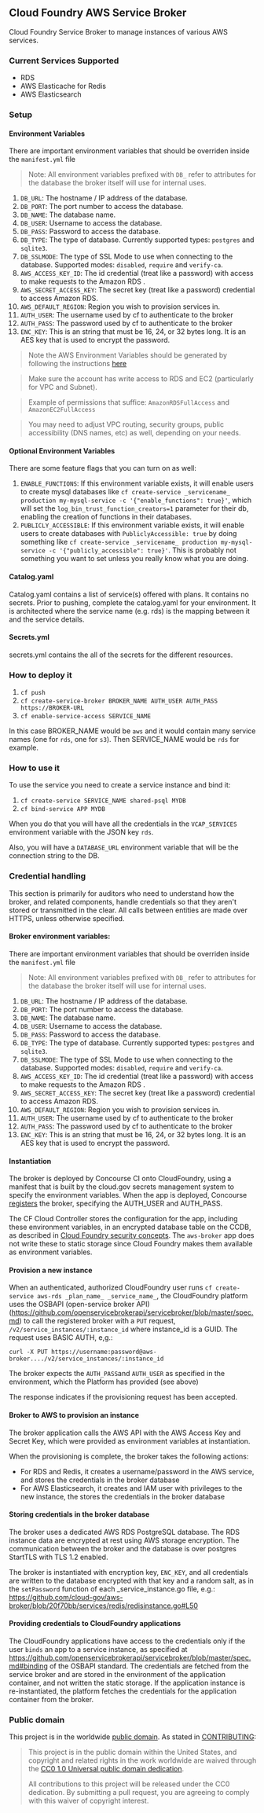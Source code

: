 ## Cloud Foundry AWS Service Broker

Cloud Foundry Service Broker to manage instances of various AWS services.

### Current Services Supported
- RDS
- AWS Elasticache for Redis
- AWS Elasticsearch

### Setup

#### Environment Variables
There are important environment variables that should be overriden inside the `manifest.yml` file

> Note: All environment variables prefixed with `DB_` refer to attributes for the database the broker itself will use for internal uses.

1. `DB_URL`: The hostname / IP address of the database.
1. `DB_PORT`: The port number to access the database.
1. `DB_NAME`: The database name.
1. `DB_USER`: Username to access the database.
1. `DB_PASS`: Password to access the database.
1. `DB_TYPE`: The type of database. Currently supported types: `postgres` and `sqlite3`.
1. `DB_SSLMODE`: The type of SSL Mode to use when connecting to the database. Supported modes: `disabled`, `require` and `verify-ca`.
1. `AWS_ACCESS_KEY_ID`: The id credential (treat like a password) with access to make requests to the Amazon RDS .
1. `AWS_SECRET_ACCESS_KEY`: The secret key (treat like a password) credential to access Amazon RDS.
1. `AWS_DEFAULT_REGION`: Region you wish to provision services in.
1. `AUTH_USER`: The username used by cf to authenticate to the broker
1. `AUTH_PASS`: The password used by cf to authenticate to the broker
1. `ENC_KEY`: This is an string that must be 16, 24, or 32 bytes long.  It is an AES key that is used to encrypt the password.

> Note the AWS Environment Variables should be generated by following the instructions [here](http://docs.aws.amazon.com/AWSSimpleQueueService/latest/SQSGettingStartedGuide/AWSCredentials.html)

> Make sure the account has write access to RDS and EC2 (particularly for VPC and Subnet). 

> Example of permissions that suffice: `AmazonRDSFullAccess` and `AmazonEC2FullAccess`

> You may need to adjust VPC routing, security groups, public accessibility (DNS names, etc) as well, depending on your needs.

#### Optional Environment Variables

There are some feature flags that you can turn on as well:
1. `ENABLE_FUNCTIONS`:  If this environment variable exists, it will enable users to create mysql databases like 
   `cf create-service _servicename_ production my-mysql-service -c '{"enable_functions": true}'`,
   which will set the `log_bin_trust_function_creators=1` parameter for their db,
   enabling the creation of functions in their databases.
1. `PUBLICLY_ACCESSIBLE`:  If this environment variable exists, it will enable users to create databases with 
   `PubliclyAccessible: true` by doing something like
   `cf create-service _servicename_ production my-mysql-service -c '{"publicly_accessible": true}'`.
   This is probably not something you want to set unless you really know what you are doing.

#### Catalog.yaml

Catalog.yaml contains a list of service(s) offered with plans. It contains no secrets.
Prior to pushing, complete the catalog.yaml for your environment. It is architected where the service name (e.g. rds) is the mapping between it and the service details.

#### Secrets.yml

secrets.yml contains the all of the secrets for the different resources.


### How to deploy it

1. `cf push`
1. `cf create-service-broker BROKER_NAME AUTH_USER AUTH_PASS https://BROKER-URL`
1. `cf enable-service-access SERVICE_NAME`

In this case BROKER_NAME would be `aws` and it would contain many service names (one for `rds`, one for `s3`). Then SERVICE_NAME would be `rds` for example.

### How to use it

To use the service you need to create a service instance and bind it:

1. `cf create-service SERVICE_NAME shared-psql MYDB`
1. `cf bind-service APP MYDB`

When you do that you will have all the credentials in the 
`VCAP_SERVICES` environment variable with the JSON key `rds`.

Also, you will have a `DATABASE_URL` environment variable that will
be the connection string to the DB.

### Credential handling

This section is primarily for auditors who need to understand how the broker, and related components, handle credentials so that they aren't stored or transmitted in the clear. All calls between entities are made over HTTPS, unless otherwise specified.

#### Broker environment variables:

There are important environment variables that should be overriden inside the `manifest.yml` file

> Note: All environment variables prefixed with `DB_` refer to attributes for the database the broker itself will use for internal uses.

1. `DB_URL`: The hostname / IP address of the database.
1. `DB_PORT`: The port number to access the database.
1. `DB_NAME`: The database name.
1. `DB_USER`: Username to access the database.
1. `DB_PASS`: Password to access the database.
1. `DB_TYPE`: The type of database. Currently supported types: `postgres` and `sqlite3`.
1. `DB_SSLMODE`: The type of SSL Mode to use when connecting to the database. Supported modes: `disabled`, `require` and `verify-ca`.
1. `AWS_ACCESS_KEY_ID`: The id credential (treat like a password) with access to make requests to the Amazon RDS .
1. `AWS_SECRET_ACCESS_KEY`: The secret key (treat like a password) credential to access Amazon RDS.
1. `AWS_DEFAULT_REGION`: Region you wish to provision services in.
1. `AUTH_USER`: The username used by cf to authenticate to the broker
1. `AUTH_PASS`: The password used by cf to authenticate to the broker
1. `ENC_KEY`: This is an string that must be 16, 24, or 32 bytes long.  It is an AES key that is used to encrypt the password.

#### Instantiation

The broker is deployed by Concourse CI onto CloudFoundry, using a manifest that is built by the cloud.gov secrets management system to specify the environment variables. When the app is deployed, Concourse [registers](https://docs.cloudfoundry.org/services/managing-service-brokers.html#register-broker) the broker, specifying the AUTH_USER and AUTH_PASS.

The CF Cloud Controller stores the configuration for the app, including these environment variables, in an encrypted database table on the CCDB, as described in [Cloud Foundry security concepts](https://docs.cloudfoundry.org/concepts/security.html). The `aws-broker` app does not write these to static storage since Cloud Foundry makes them available as environment variables.


#### Provision a new instance

When an authenticated, authorized CloudFoundry user runs `cf create-service aws-rds _plan_name_ _service_name_`, the CloudFoundry platform uses the OSBAPI (open-service broker API) (https://github.com/openservicebrokerapi/servicebroker/blob/master/spec.md) to call the registered broker with a `PUT` request, `/v2/service_instances/:instance_id` where instance_id is a GUID. The request uses BASIC AUTH, e,g.:

```
curl -X PUT https://username:password@aws-broker..../v2/service_instances/:instance_id
```

The broker expects the `AUTH_PASS`and `AUTH_USER` as specified in the environment, which the Platform has provided (see above)

The response indicates if the provisioning request has been accepted.

#### Broker to AWS to provision an instance

The broker application calls the AWS API with the AWS Access Key and Secret Key, which were provided as environment variables at instantiation. 

When the provisioning is complete, the broker takes the following actions:
- For RDS and Redis, it creates a username/password in the AWS service, and stores the credentials in the broker database
- For AWS Elasticsearch, it creates and IAM user with privileges to the new instance, the stores the credentials in the broker database

#### Storing credentials in the broker database

The broker uses a dedicated AWS RDS PostgreSQL database. The RDS instance data are encrypted at rest using AWS storage encryption. The communication between the broker and the database is over postgres StartTLS with TLS 1.2 enabled.

The broker is instantiated with encryption key, `ENC_KEY`, and all credentials are written to the database encrypted with that key and a random salt, as in the `setPassword` function of each _service_instance.go file, e.g.: https://github.com/cloud-gov/aws-broker/blob/20f70bb/services/redis/redisinstance.go#L50

#### Providing credentials to CloudFoundry applications

The CloudFoundry applications have access to the credentials only if the user `binds` an app to a service instance, as specified at https://github.com/openservicebrokerapi/servicebroker/blob/master/spec.md#binding of the OSBAPI standard. The credentials are fetched from the service broker and are stored in the environment of the application container, and not written the static storage. If the application instance is re-instantiated, the platform fetches the credentials for the application container from the broker.


### Public domain

This project is in the worldwide [public domain](LICENSE.md). As stated in [CONTRIBUTING](CONTRIBUTING.md):

> This project is in the public domain within the United States, and copyright and related rights in the work worldwide are waived through the [CC0 1.0 Universal public domain dedication](https://creativecommons.org/publicdomain/zero/1.0/).
>
> All contributions to this project will be released under the CC0 dedication. By submitting a pull request, you are agreeing to comply with this waiver of copyright interest.
